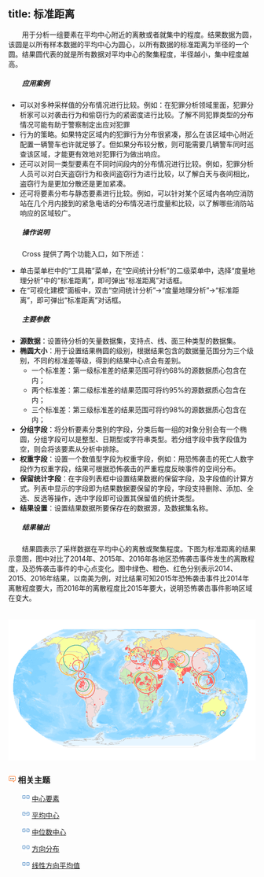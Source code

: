 title: 标准距离
---

　　用于分析一组要素在平均中心附近的离散或者就集中的程度。结果数据为圆，该圆是以所有样本数据的平均中心为圆心，以所有数据的标准距离为半径的一个圆。结果圆代表的就是所有数据对平均中心的聚集程度，半径越小，集中程度越高。

##### 　　应用案例

- 可以对多种采样值的分布情况进行比较。例如：在犯罪分析领域里面，犯罪分析家可以对袭击行为和偷窃行为的紧密度进行比较。了解不同犯罪类型的分布情况可能有助于警察制定出应对犯罪
- 行为的策略。如果特定区域内的犯罪行为分布很紧凑，那么在该区域中心附近配置一辆警车也许就足够了。但如果分布较分散，则可能需要几辆警车同时巡查该区域，才能更有效地对犯罪行为做出响应。
- 还可以对同一类型要素在不同时间段内的分布情况进行比较。例如，犯罪分析人员可以对白天盗窃行为和夜间盗窃行为进行比较，以了解白天与夜间相比，盗窃行为是更加分散还是更加紧凑。
- 还可将要素分布与静态要素进行比较。例如，可以针对某个区域内各响应消防站在几个月内接到的紧急电话的分布情况进行度量和比较，以了解哪些消防站响应的区域较广。

##### 　　操作说明

　　Cross 提供了两个功能入口，如下所述：

- 单击菜单栏中的“工具箱”菜单，在“空间统计分析”的二级菜单中，选择“度量地理分析”中的“标准距离”，即可弹出“标准距离”对话框。
- 在“可视化建模”面板中，双击“空间统计分析”→“度量地理分析”→“标准距离”，即可弹出“标准距离”对话框。

##### 　　主要参数
- **源数据**：设置待分析的矢量数据集，支持点、线、面三种类型的数据集。
- **椭圆大小**：用于设置结果椭圆的级别，根据结果包含的数据量范围分为三个级别，不同的标准差等级，得到的结果中心点会有差别。
  - 一个标准差：第一级标准差的结果范围可将约68%的源数据质心包含在内；
  - 两个标准差：第二级标准差的结果范围可将约95%的源数据质心包含在内；
  - 三个标准差：第三级标准差的结果范围可将约98%的源数据质心包含在内；
- **分组字段**：将分析要素分类别的字段，分类后每一组的对象分别会有一个椭圆，分组字段可以是整型、日期型或字符串类型。若分组字段中我字段值为空，则会将该要素从分析中排除。
- **权重字段**：设置一个数值型字段为权重字段，例如：用恐怖袭击的死亡人数字段作为权重字段，结果可根据恐怖袭击的严重程度反映事件的空间分布。
- **保留统计字段**：在字段列表框中设置结果数据的保留字段，及字段值的计算方式。列表中显示的字段即为结果数据要保留的字段，字段支持删除、添加、全选、反选等操作，选中字段即可设置其保留值的统计类型。
- **结果设置**：设置结果数据所要保存在的数据源，及数据集名称。

##### 　　结果输出

　　结果圆表示了采样数据在平均中心的离散或聚集程度。下图为标准距离的结果示意图，图中对比了2014年、2015年、2016年各地区恐怖袭击事件发生的离散程度，及恐怖袭击事件的中心点变化。图中绿色、橙色、红色分别表示2014、2015、2016年结果，以南美为例，对比结果可知2015年恐怖袭击事件比2014年离散程度要大，而2016年的离散程度比2015年要大，说明恐怖袭击事件影响区域在变大。

　　![](img/MeasureStandardDistance.png)　　

### ![](../img/seealso.png) 相关主题

　　![](../img/smalltitle.png) [中心要素](CentralFeature.html)

　　![](../img/smalltitle.png) [平均中心](MeanCenter.html)

　　![](../img/smalltitle.png) [中位数中心](MeanCenterResult.html)

　　![](../img/smalltitle.png) [方向分布](MeasureDirection.html)

　　![](../img/smalltitle.png) [线性方向平均值](MeasureLinearDirectional.html)

